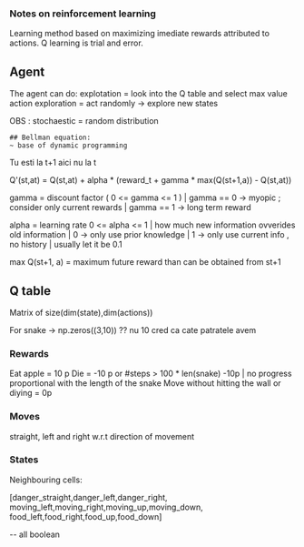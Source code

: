 ### Notes on reinforcement learning

Learning method based on maximizing imediate rewards attributed to actions.
Q learning is trial and error.

## Agent

The agent can do:
    explotation = look into the Q table and select max value action
    exploration = act randomly -> explore new states

OBS : stochaestic = random distribution

    ## Bellman equation:
    ~ base of dynamic programming

Tu esti la t+1 aici nu la t 

Q'(st,at) = Q(st,at) + alpha * (reward_t + gamma * max(Q(st+1,a)) - Q(st,at))

gamma = discount factor ( 0 <= gamma <= 1 ) 
    | gamma == 0 -> myopic ; consider only current rewards
    | gamma == 1 -> long term reward

alpha = learning rate 0 <= alpha <= 1
    | how much new information ovverides old information
    | 0 -> only use prior knowledge
    | 1 -> only use current info , no history
    | usually let it be 0.1 

max Q(st+1, a) = maximum future reward than can be obtained from st+1

## Q table

Matrix of size(dim(state),dim(actions))

For snake -> np.zeros((3,10)) ?? nu 10 cred ca cate patratele avem

### Rewards

Eat apple = 10 p
Die = -10 p or #steps > 100 * len(snake) -10p 
    | no progress proportional with the length of the snake
Move without hitting the wall or diying = 0p



### Moves

straight, left and right w.r.t direction of movement

### States

Neighbouring cells:

[danger_straight,danger_left,danger_right,
moving_left,moving_right,moving_up,moving_down,
food_left,food_right,food_up,food_down]

-- all boolean